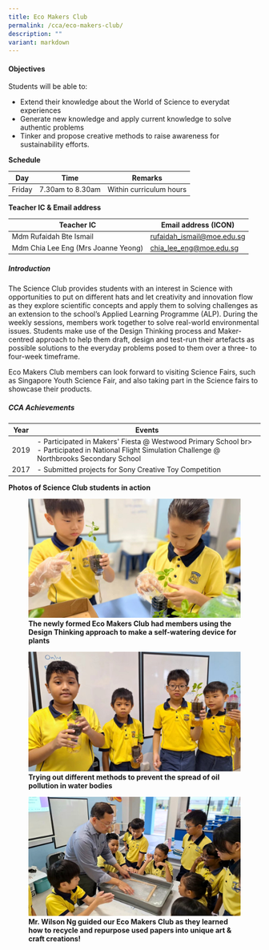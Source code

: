 ```yaml
---
title: Eco Makers Club
permalink: /cca/eco-makers-club/
description: ""
variant: markdown
---
```

#### **Objectives**
  
Students will be able to:  
  


*   Extend their knowledge about the World of Science to everydat experiences
*   Generate new knowledge and apply current knowledge to solve authentic problems
*   Tinker and propose creative methods to raise awareness for sustainability efforts.
  

**Schedule**

  

| Day | Time | Remarks |
| --- | --- | --- |
| Friday | 7.30am to 8.30am | Within curriculum hours |

  
**Teacher IC &amp; Email address**  
  
|          Teacher IC          |  Email address (ICON)  |
| --- | --- |
| Mdm Rufaidah Bte Ismail | rufaidah_ismail@moe.edu.sg |
|       Mdm Chia Lee Eng (Mrs Joanne Yeong)       | chia_lee_eng@moe.edu.sg |


##### **Introduction**

  
The Science Club provides students with an interest in Science with opportunities to put on different hats and let creativity and innovation flow as they explore scientific concepts and apply them to solving challenges as an extension to the school’s Applied Learning Programme (ALP). During the weekly sessions, members work together to solve real-world environmental issues. Students make use of the Design Thinking process and Maker-centred approach to help them draft, design and test-run their artefacts as possible solutions to the everyday problems posed to them over a three- to four-week timeframe.&nbsp;

Eco Makers Club members can look forward to visiting Science Fairs, such as Singapore Youth Science Fair, and also taking part in the Science fairs to showcase their products.&nbsp;

  

##### **CCA Achievements**



| Year | Events | 
| -------- | -------- | 
| 2019     | - Participated in Makers' Fiesta @ Westwood Primary School br&gt; - Participated in National Flight Simulation Challenge @ Northbrooks Secondary School     | 
| 2017     | - Submitted projects for Sony Creative Toy Competition     | 



  
  
**Photos of Science Club students in action**  
  

<figure>

<img src="/images/Our%20Curriculum/Departments/CCA/Science%20Club/eco_maker_2_2024.png">

<figcaption> <strong> The newly formed Eco Makers Club had members using the Design Thinking approach to make a self-watering device for plants</strong> </figcaption>

</figure>

<figure>

<img src="/images/Our%20Curriculum/Departments/CCA/Science%20Club/eco_maker_3_2024.png">

<figcaption> <strong> Trying out different methods to prevent the spread of oil pollution in water bodies </strong> </figcaption>

</figure>

<figure>

<img src="/images/Our%20Curriculum/Departments/CCA/Science%20Club/eco_maker_2024.png">

<figcaption> <strong> Mr. Wilson Ng guided our Eco Makers Club as they learned how to recycle and repurpose used papers into unique art &amp; craft creations!</strong> </figcaption>

</figure>

